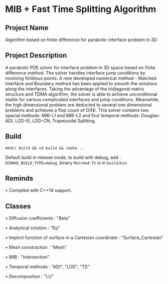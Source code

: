 # MIB + Fast Time Splitting Algorithm

## Project Name

Algorithm based on finite difference for parabolic interface problem in 3D

## Project Description

A parabolic PDE solver for interface problem in 3D space based on finite difference method. The solver handles interface jump conditions by involving fictitious points. A new developed numerical method - Matched Interface and Boundary method has been applied to smooth the solutions along the interfaces. Taking the advantage of the tridiagonal matrix structure and TDMA algorithm, the solver is able to achieve unconditional stable for various complicated interfaces and jump conditions. Meanwhile, the high dimensional problem are deducted to several one dimensional problems and achieves a flop count of O(N). This solver contains two spacial methods: MIB-L1 and MIB-L2 and four temporal methods: Douglas-ADI, LOD-IE, LOD-CN, Trapezoidal Splitting. 

## Build
```
mkdir build && cd build && cmake ..
```
Default build in release mode, to build with debug, add `-DCMAKE_BUILD_TYPE=debug`, binary `Matched-TS` is in `build/bin`

## Reminds

• Compiled with C++14 support. 

## Classes

• Diffusion coefficients : "Beta"
 
• Analytical solution : "Eq"

• Implicit function of surface in a Cartesian coordinate : "Surface_Cartesian"

• Mesh constraction : "Mesh"

• MIB : "Intersection"

• Temporal methods : "ADI", "LOD", "TS"

• Decomposition : "LU"












